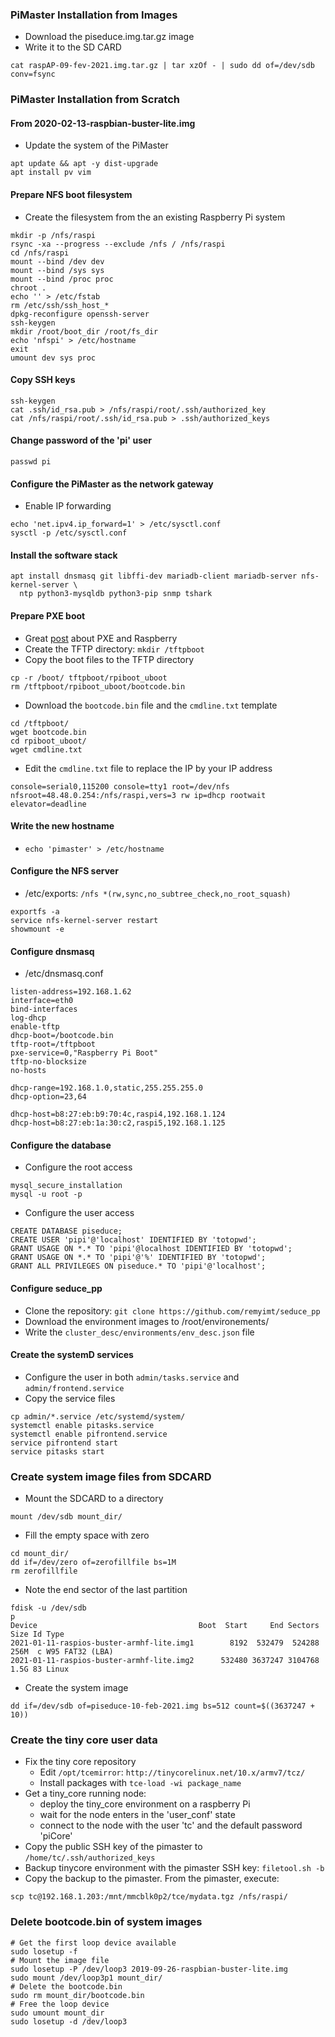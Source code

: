 ### PiMaster Installation from Images
* Download the piseduce.img.tar.gz image
* Write it to the SD CARD
```
cat raspAP-09-fev-2021.img.tar.gz | tar xzOf - | sudo dd of=/dev/sdb conv=fsync
```

### PiMaster Installation from Scratch
#### From 2020-02-13-raspbian-buster-lite.img
* Update the system of the PiMaster
```
apt update && apt -y dist-upgrade
apt install pv vim
```

#### Prepare NFS boot filesystem
* Create the filesystem from the an existing Raspberry Pi system
```
mkdir -p /nfs/raspi
rsync -xa --progress --exclude /nfs / /nfs/raspi
cd /nfs/raspi
mount --bind /dev dev
mount --bind /sys sys
mount --bind /proc proc
chroot .
echo '' > /etc/fstab
rm /etc/ssh/ssh_host_*
dpkg-reconfigure openssh-server
ssh-keygen
mkdir /root/boot_dir /root/fs_dir
echo 'nfspi' > /etc/hostname
exit
umount dev sys proc
```

#### Copy SSH keys
```
ssh-keygen
cat .ssh/id_rsa.pub > /nfs/raspi/root/.ssh/authorized_key
cat /nfs/raspi/root/.ssh/id_rsa.pub > .ssh/authorized_keys
```

#### Change password of the 'pi' user
```
passwd pi
```

#### Configure the PiMaster as the network gateway
* Enable IP forwarding
```
echo 'net.ipv4.ip_forward=1' > /etc/sysctl.conf
sysctl -p /etc/sysctl.conf
```

#### Install the software stack
```
apt install dnsmasq git libffi-dev mariadb-client mariadb-server nfs-kernel-server \
  ntp python3-mysqldb python3-pip snmp tshark
```

#### Prepare PXE boot
* Great [post](https://linuxhit.com/raspberry-pi-pxe-boot-netbooting-a-pi-4-without-an-sd-card/) about PXE and Raspberry
* Create the TFTP directory: `mkdir /tftpboot`
* Copy the boot files to the TFTP directory
```
cp -r /boot/ tftpboot/rpiboot_uboot
rm /tftpboot/rpiboot_uboot/bootcode.bin
```
* Download the `bootcode.bin` file and the `cmdline.txt` template
```
cd /tftpboot/
wget bootcode.bin
cd rpiboot_uboot/
wget cmdline.txt
```
* Edit the `cmdline.txt` file to replace the IP by your IP address
```
console=serial0,115200 console=tty1 root=/dev/nfs nfsroot=48.48.0.254:/nfs/raspi,vers=3 rw ip=dhcp rootwait elevator=deadline
```

#### Write the new hostname
* `echo 'pimaster' > /etc/hostname`

#### Configure the NFS server
* /etc/exports: `/nfs *(rw,sync,no_subtree_check,no_root_squash)`
```
exportfs -a
service nfs-kernel-server restart
showmount -e
```

#### Configure dnsmasq
* /etc/dnsmasq.conf
```
listen-address=192.168.1.62
interface=eth0
bind-interfaces
log-dhcp
enable-tftp
dhcp-boot=/bootcode.bin
tftp-root=/tftpboot
pxe-service=0,"Raspberry Pi Boot"
tftp-no-blocksize
no-hosts

dhcp-range=192.168.1.0,static,255.255.255.0
dhcp-option=23,64

dhcp-host=b8:27:eb:b9:70:4c,raspi4,192.168.1.124
dhcp-host=b8:27:eb:1a:30:c2,raspi5,192.168.1.125
```

#### Configure the database
* Configure the root access
```
mysql_secure_installation
mysql -u root -p
```
* Configure the user access
```
CREATE DATABASE piseduce;
CREATE USER 'pipi'@'localhost' IDENTIFIED BY 'totopwd';
GRANT USAGE ON *.* TO 'pipi'@localhost IDENTIFIED BY 'totopwd';
GRANT USAGE ON *.* TO 'pipi'@'%' IDENTIFIED BY 'totopwd';
GRANT ALL PRIVILEGES ON piseduce.* TO 'pipi'@'localhost';
```

#### Configure seduce_pp
* Clone the repository: `git clone https://github.com/remyimt/seduce_pp`
* Download the environment images to /root/environements/
* Write the `cluster_desc/environments/env_desc.json` file

#### Create the systemD services
* Configure the user in both `admin/tasks.service` and `admin/frontend.service`
* Copy the service files
```
cp admin/*.service /etc/systemd/system/
systemctl enable pitasks.service
systemctl enable pifrontend.service
service pifrontend start
service pitasks start
```

### Create system image files from SDCARD
* Mount the SDCARD to a directory
```
mount /dev/sdb mount_dir/
```
* Fill the empty space with zero
```
cd mount_dir/
dd if=/dev/zero of=zerofillfile bs=1M
rm zerofillfile
```
* Note the end sector of the last partition
```
fdisk -u /dev/sdb
p
Device                                    Boot  Start     End Sectors  Size Id Type
2021-01-11-raspios-buster-armhf-lite.img1        8192  532479  524288  256M  c W95 FAT32 (LBA)
2021-01-11-raspios-buster-armhf-lite.img2      532480 3637247 3104768  1.5G 83 Linux
```
* Create the system image
```
dd if=/dev/sdb of=piseduce-10-feb-2021.img bs=512 count=$((3637247 + 10))
```

### Create the tiny core user data
* Fix the tiny core repository
  * Edit `/opt/tcemirror`: `http://tinycorelinux.net/10.x/armv7/tcz/`
  * Install packages with `tce-load -wi package_name`
* Get a tiny_core running node:
    - deploy the tiny_core environment on a raspberry Pi
    - wait for the node enters in the 'user_conf' state
    - connect to the node with the user 'tc' and the default password 'piCore'
* Copy the public SSH key of the pimaster to `/home/tc/.ssh/authorized_keys`
* Backup tinycore environment with the pimaster SSH key: `filetool.sh -b`
* Copy the backup to the pimaster. From the pimaster, execute:
```
scp tc@192.168.1.203:/mnt/mmcblk0p2/tce/mydata.tgz /nfs/raspi/
```

### Delete bootcode.bin of system images
```
# Get the first loop device available
sudo losetup -f
# Mount the image file
sudo losetup -P /dev/loop3 2019-09-26-raspbian-buster-lite.img
sudo mount /dev/loop3p1 mount_dir/
# Delete the bootcode.bin
sudo rm mount_dir/bootcode.bin
# Free the loop device
sudo umount mount_dir
sudo losetup -d /dev/loop3
```
